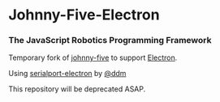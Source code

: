 # Johnny-Five-Electron
### The JavaScript Robotics Programming Framework

Temporary fork of [johnny-five](https://github.com/rwaldron/johnny-five) to support [Electron](https://github.com/atom/electron).

Using [serialport-electron](https://github.com/ddm/node-serialport) by [@ddm](https://github.com/ddm)

This repository will be deprecated ASAP.
